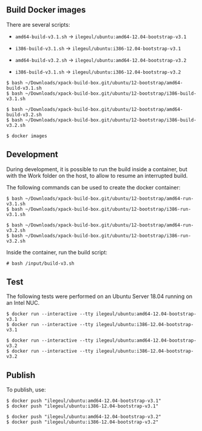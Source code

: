 
## Build Docker images

There are several scripts:

- `amd64-build-v3.1.sh` -> `ilegeul/ubuntu:amd64-12.04-bootstrap-v3.1`
- `i386-build-v3.1.sh` -> `ilegeul/ubuntu:i386-12.04-bootstrap-v3.1`

- `amd64-build-v3.2.sh` -> `ilegeul/ubuntu:amd64-12.04-bootstrap-v3.2`
- `i386-build-v3.1.sh` -> `ilegeul/ubuntu:i386-12.04-bootstrap-v3.2`

```console
$ bash ~/Downloads/xpack-build-box.git/ubuntu/12-bootstrap/amd64-build-v3.1.sh
$ bash ~/Downloads/xpack-build-box.git/ubuntu/12-bootstrap/i386-build-v3.1.sh

$ bash ~/Downloads/xpack-build-box.git/ubuntu/12-bootstrap/amd64-build-v3.2.sh
$ bash ~/Downloads/xpack-build-box.git/ubuntu/12-bootstrap/i386-build-v3.2.sh

$ docker images
```

## Development

During development, it is possible to run the build inside a container,
but with the Work folder on the host, to allow to resume an interrupted
build.

The following commands can be used to create the docker container:

```console
$ bash ~/Downloads/xpack-build-box.git/ubuntu/12-bootstrap/amd64-run-v3.1.sh
$ bash ~/Downloads/xpack-build-box.git/ubuntu/12-bootstrap/i386-run-v3.1.sh

$ bash ~/Downloads/xpack-build-box.git/ubuntu/12-bootstrap/amd64-run-v3.2.sh
$ bash ~/Downloads/xpack-build-box.git/ubuntu/12-bootstrap/i386-run-v3.2.sh
```

Inside the container, run the build script:

```console
# bash /input/build-v3.sh
```

## Test

The following tests were performed on an Ubuntu Server
18.04 running on an Intel NUC.

```console
$ docker run --interactive --tty ilegeul/ubuntu:amd64-12.04-bootstrap-v3.1
$ docker run --interactive --tty ilegeul/ubuntu:i386-12.04-bootstrap-v3.1

$ docker run --interactive --tty ilegeul/ubuntu:amd64-12.04-bootstrap-v3.2
$ docker run --interactive --tty ilegeul/ubuntu:i386-12.04-bootstrap-v3.2
```

## Publish

To publish, use:

```console
$ docker push "ilegeul/ubuntu:amd64-12.04-bootstrap-v3.1"
$ docker push "ilegeul/ubuntu:i386-12.04-bootstrap-v3.1"

$ docker push "ilegeul/ubuntu:amd64-12.04-bootstrap-v3.2"
$ docker push "ilegeul/ubuntu:i386-12.04-bootstrap-v3.2"
```
